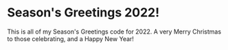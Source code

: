 # Season's Greetings 2022!

This is all of my Season's Greetings code for 2022. A very Merry Christmas to those celebrating, and a Happy New Year!
